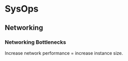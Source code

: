 # SysOps

## Networking

### Networking Bottlenecks

Increase network performance = increase instance size.


